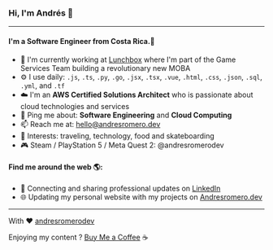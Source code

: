 ### Hi, I'm Andrés 👋
---

#### I'm a Software Engineer from Costa Rica.🌴

- 🏢 I'm currently working at [Lunchbox](https://www.lunchboxentertainment.com) where I'm part of the Game Services Team building a revolutionary new MOBA
- ⚙️ I use daily: `.js`, `.ts`, `.py`, `.go`, `.jsx`, `.tsx`, `.vue`, `.html`, `.css`, `.json`, `.sql`, `.yml`, and `.tf`
- ☁️ I'm an **AWS Certified Solutions Architect** who is passionate about cloud technologies and services
- 💬 Ping me about: **Software Engineering** and **Cloud Computing**
- 📫 Reach me at: hello@andresromero.dev
- 🚀 Interests: traveling, technology, food and skateboarding
- 🎮 Steam / PlayStation 5 / Meta Quest 2: @andresromerodev

#### Find me around the web 🌎:
- 💼 Connecting and sharing professional updates on <a href="https://www.linkedin.com/in/andresromerodev/">LinkedIn</a>
- 🌐 Updating my personal website with my projects on <a href="https://andresromero.dev/">Andresromero.dev</a>


---

With ❤️ [andresromerodev](https://andresromero.dev/)

Enjoying my content ? [Buy Me a Coffee](https://www.buymeacoffee.com/andresromerodev) ☕️
